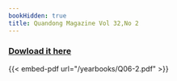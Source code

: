 ```yaml
--- 
bookHidden: true
title: Quandong Magazine Vol 32,No 2
--- 
```

 
### [Dowload it here](/yearbooks/Q06-2.pdf)
 
{{< embed-pdf url="/yearbooks/Q06-2.pdf" >}}
